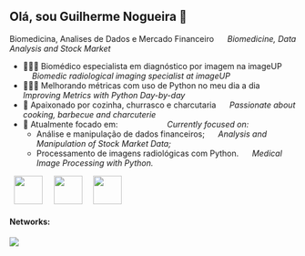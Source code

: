 ## Olá, sou Guilherme Nogueira 👋


Biomedicina, Analises de Dados e Mercado Financeiro &nbsp;&nbsp;&nbsp;&nbsp; *Biomedicine, Data Analysis and Stock Market*

- 👨🏼‍⚕️ Biomédico especialista em diagnóstico por imagem na imageUP  &nbsp;&nbsp;&nbsp;&nbsp;*Biomedic radiological imaging specialist at imageUP*
- 👨🏼‍💻 Melhorando métricas com uso de Python no meu dia a dia  &nbsp;&nbsp;&nbsp;&nbsp; *Improving Metrics with Python Day-by-day*
- 🍖 Apaixonado por cozinha, churrasco e charcutaria  &nbsp;&nbsp;&nbsp;&nbsp; *Passionate about cooking, barbecue and charcuterie*
- 🔎 Atualmente focado em:  &nbsp;&nbsp;&nbsp;&nbsp;&nbsp;&nbsp;&nbsp;&nbsp;&nbsp;&nbsp;&nbsp;&nbsp;&nbsp;&nbsp;&nbsp;&nbsp;&nbsp;&nbsp;&nbsp;&nbsp; *Currently focused on:*
  - Análise e manipulação de dados financeiros;    &nbsp;&nbsp;&nbsp;&nbsp; *Analysis and Manipulation of Stock Market Data;*
  - Processamento de imagens radiológicas com Python.    &nbsp;&nbsp;&nbsp;&nbsp; *Medical Image Processing with Python.*


<div display='inline'>
  &nbsp;&nbsp;<img width='50' height='50' src="https://cdn.jsdelivr.net/gh/devicons/devicon@latest/icons/python/python-original.svg" />&nbsp;&nbsp;
  &nbsp;&nbsp;<img width='50' height='50' src="https://img.icons8.com/external-yogi-aprelliyanto-flat-yogi-aprelliyanto/32/external-report-business-marketing-yogi-aprelliyanto-flat-yogi-aprelliyanto.png" />&nbsp;&nbsp;
  &nbsp;&nbsp;<img width='50' height='50' src="https://img.icons8.com/external-flaticons-lineal-color-flat-icons/64/external-x-rays-disability-flaticons-lineal-color-flat-icons.png" />&nbsp;&nbsp;
</div>


#### Networks:

<a href="https://www.linkedin.com/in/guilherme-nogueira-4609bb160/">
  <img src="https://img.shields.io/badge/linkedin-%230077B5.svg?style=for-the-badge&logo=linkedin&logoColor=white" />
</a>
  
